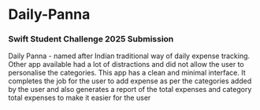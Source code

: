 # Daily-Panna
### Swift Student Challenge 2025 Submission

Daily Panna - named after Indian traditional way of daily expense tracking. Other app available had a lot of distractions and did not allow the user to personalise the categories. This app has a clean and minimal interface. It completes the job for the user to add expense as per the categories added by the user and also generates a report of the total expenses and category total expenses to make it easier for the user  
